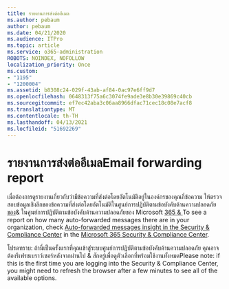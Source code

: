 ```yaml
---
title: รายงานการส่งต่ออีเมล
ms.author: pebaum
author: pebaum
ms.date: 04/21/2020
ms.audience: ITPro
ms.topic: article
ms.service: o365-administration
ROBOTS: NOINDEX, NOFOLLOW
localization_priority: Once
ms.custom:
- "1195"
- "1200004"
ms.assetid: b8308c24-029f-43ab-af84-0ac97e6ff9d7
ms.openlocfilehash: 0648313f75a6c3074fe9ade3e8b30e39869c40cb
ms.sourcegitcommit: ef7ec42aba3c06aa8966dfac71cec18c08e7acf8
ms.translationtype: MT
ms.contentlocale: th-TH
ms.lasthandoff: 04/13/2021
ms.locfileid: "51692269"
---
```

# <a name="email-forwarding-report"></a><span data-ttu-id="8ed88-102">รายงานการส่งต่ออีเมล</span><span class="sxs-lookup"><span data-stu-id="8ed88-102">Email forwarding report</span></span>

<span data-ttu-id="8ed88-103">เมื่อต้องการดูรายงานเกี่ยวกับว่ามีข้อความที่ส่งต่อโดยอัตโนมัติอยู่ในองค์กรของคุณกี่ข้อความ ให้ตรวจสอบข้อมูลเชิงลึกของข้อความที่ส่งต่อโดยอัตโนมัติในศูนย์การปฏิบัติตามข้อบังคับด้านความปลอดภัย[ของ](https://docs.microsoft.com/microsoft-365/security/office-365-security/mfi-auto-forwarded-messages-report)& ในศูนย์การปฏิบัติตามข้อบังคับด้านความปลอดภัยของ Microsoft [365 &amp; ](https://protection.office.com/#/homepage)</span><span class="sxs-lookup"><span data-stu-id="8ed88-103">To see a report on how many auto-forwarded messages there are in your organization, check [Auto-forwarded messages insight in the Security & Compliance Center](https://docs.microsoft.com/microsoft-365/security/office-365-security/mfi-auto-forwarded-messages-report) in the [Microsoft 365 Security &amp; Compliance Center](https://protection.office.com/#/homepage).</span></span>
  
<span data-ttu-id="8ed88-104">โปรดทราบ: ถ้านี่เป็นครั้งแรกที่คุณเข้าสู่ระบบศูนย์การปฏิบัติตามข้อบังคับด้านความปลอดภัย คุณอาจต้องรีเฟรชเบราว์เซอร์หลังจากผ่านไป &amp; สักครู่เพื่อดูตัวเลือกที่พร้อมใช้งานทั้งหมด</span><span class="sxs-lookup"><span data-stu-id="8ed88-104">Please note: if this is the first time you are logging into the Security &amp; Compliance Center, you might need to refresh the browser after a few minutes to see all of the available options.</span></span>
  